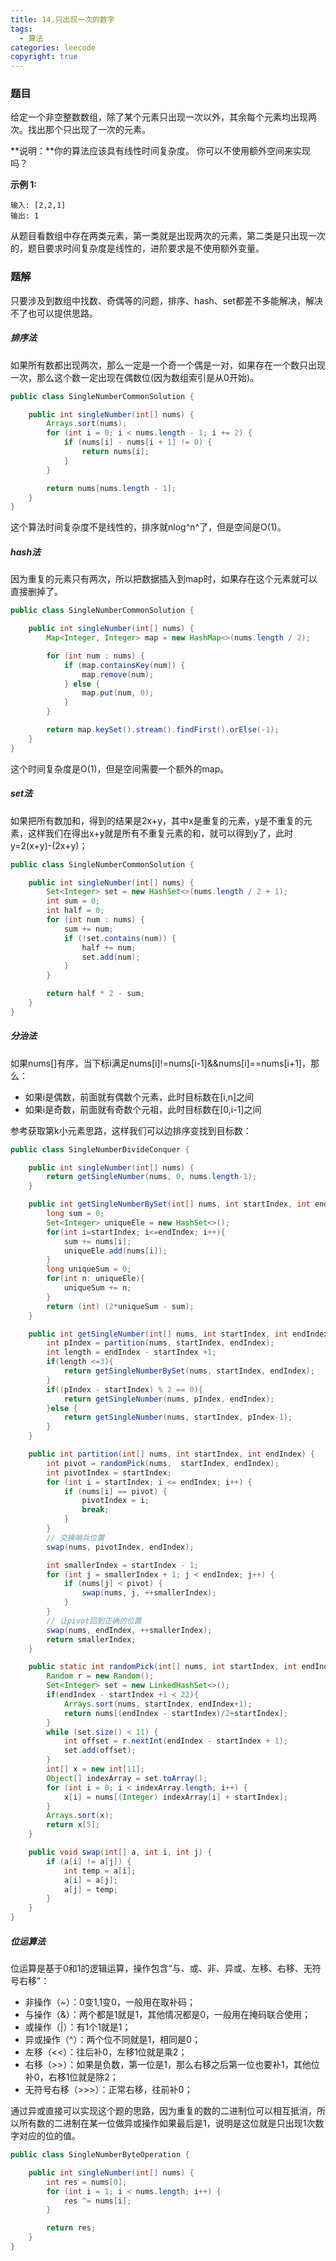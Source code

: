 ```yaml
---
title: 14.只出现一次的数字
tags:
  - 算法
categories: leecode
copyright: true
---
```


### 题目

给定一个非空整数数组，除了某个元素只出现一次以外，其余每个元素均出现两次。找出那个只出现了一次的元素。

**说明：**你的算法应该具有线性时间复杂度。 你可以不使用额外空间来实现吗？

**示例 1:**

```
输入: [2,2,1]
输出: 1
```

从题目看数组中存在两类元素，第一类就是出现两次的元素，第二类是只出现一次的，题目要求时间复杂度是线性的，进阶要求是不使用额外变量。

### 题解

只要涉及到数组中找数、奇偶等的问题，排序、hash、set都差不多能解决，解决不了也可以提供思路。

##### 排序法

如果所有数都出现两次，那么一定是一个奇一个偶是一对，如果存在一个数只出现一次，那么这个数一定出现在偶数位(因为数组索引是从0开始)。

```java
public class SingleNumberCommonSolution {

    public int singleNumber(int[] nums) {
        Arrays.sort(nums);
        for (int i = 0; i < nums.length - 1; i += 2) {
            if (nums[i] - nums[i + 1] != 0) {
                return nums[i];
            }
        }

        return nums[nums.length - 1];
    }
}
```

这个算法时间复杂度不是线性的，排序就nlog^n^了，但是空间是O(1)。

##### hash法

因为重复的元素只有两次，所以把数据插入到map时，如果存在这个元素就可以直接删掉了。

```java
public class SingleNumberCommonSolution {

    public int singleNumber(int[] nums) {
        Map<Integer, Integer> map = new HashMap<>(nums.length / 2);

        for (int num : nums) {
            if (map.containsKey(num)) {
                map.remove(num);
            } else {
                map.put(num, 0);
            }
        }

        return map.keySet().stream().findFirst().orElse(-1);
    }
}
```

这个时间复杂度是O(1)，但是空间需要一个额外的map。

##### set法

如果把所有数加和，得到的结果是2x+y，其中x是重复的元素，y是不重复的元素，这样我们在得出x+y就是所有不重复元素的和，就可以得到y了，此时y=2(x+y)-(2x+y)；

```java
public class SingleNumberCommonSolution {

    public int singleNumber(int[] nums) {
        Set<Integer> set = new HashSet<>(nums.length / 2 + 1);
        int sum = 0;
        int half = 0;
        for (int num : nums) {
            sum += num;
            if (!set.contains(num)) {
                half += num;
                set.add(num);
            }
        }

        return half * 2 - sum;
    }
}
```

##### 分治法

如果nums[]有序，当下标i满足nums[i]!=nums[i-1]&&nums[i]==nums[i+1]，那么：

*   如果i是偶数，前面就有偶数个元素，此时目标数在[i,n]之间
*   如果i是奇数，前面就有奇数个元祖，此时目标数在[0,i-1]之间

参考获取第k小元素思路，这样我们可以边排序变找到目标数：

```java
public class SingleNumberDivideConquer {

    public int singleNumber(int[] nums) {
        return getSingleNumber(nums, 0, nums.length-1);
    }

    public int getSingleNumberBySet(int[] nums, int startIndex, int endIndex){
        long sum = 0;
        Set<Integer> uniqueEle = new HashSet<>();
        for(int i=startIndex; i<=endIndex; i++){
            sum += nums[i];
            uniqueEle.add(nums[i]);
        }
        long uniqueSum = 0;
        for(int n: uniqueEle){
            uniqueSum += n;
        }
        return (int) (2*uniqueSum - sum);
    }

    public int getSingleNumber(int[] nums, int startIndex, int endIndex){
        int pIndex = partition(nums, startIndex, endIndex);
        int length = endIndex - startIndex +1;
        if(length <=3){
            return getSingleNumberBySet(nums, startIndex, endIndex);
        }
        if((pIndex - startIndex) % 2 == 0){
            return getSingleNumber(nums, pIndex, endIndex);
        }else {
            return getSingleNumber(nums, startIndex, pIndex-1);
        }
    }

    public int partition(int[] nums, int startIndex, int endIndex) {
        int pivot = randomPick(nums,  startIndex, endIndex);
        int pivotIndex = startIndex;
        for (int i = startIndex; i <= endIndex; i++) {
            if (nums[i] == pivot) {
                pivotIndex = i;
                break;
            }
        }
        // 交换哨兵位置
        swap(nums, pivotIndex, endIndex);

        int smallerIndex = startIndex - 1;
        for (int j = smallerIndex + 1; j < endIndex; j++) {
            if (nums[j] < pivot) {
                swap(nums, j, ++smallerIndex);
            }
        }
        // 让pivot回到正确的位置
        swap(nums, endIndex, ++smallerIndex);
        return smallerIndex;
    }

    public static int randomPick(int[] nums, int startIndex, int endIndex) {
        Random r = new Random();
        Set<Integer> set = new LinkedHashSet<>();
        if(endIndex - startIndex +1 < 22){
            Arrays.sort(nums, startIndex, endIndex+1);
            return nums[(endIndex - startIndex)/2+startIndex];
        }
        while (set.size() < 11) {
            int offset = r.nextInt(endIndex - startIndex + 1);
            set.add(offset);
        }
        int[] x = new int[11];
        Object[] indexArray = set.toArray();
        for (int i = 0; i < indexArray.length; i++) {
            x[i] = nums[(Integer) indexArray[i] + startIndex];
        }
        Arrays.sort(x);
        return x[5];
    }

    public void swap(int[] a, int i, int j) {
        if (a[i] != a[j]) {
            int temp = a[i];
            a[i] = a[j];
            a[j] = temp;
        }
    }
}
```

##### 位运算法

位运算是基于0和1的逻辑运算，操作包含“与、或、非、异或、左移、右移、无符号右移”：

*   非操作（~）：0变1,1变0，一般用在取补码；
*   与操作（&）：两个都是1就是1，其他情况都是0，一般用在掩码联合使用；
*   或操作（|）：有1个1就是1；
*   异或操作（^）：两个位不同就是1，相同是0；
*   左移（<<）：往后补0，左移1位就是乘2；
*   右移（>>）：如果是负数，第一位是1，那么右移之后第一位也要补1，其他位补0，右移1位就是除2；
*   无符号右移（>>>）：正常右移，往前补0；

通过异或直接可以实现这个题的思路，因为重复的数的二进制位可以相互抵消，所以所有数的二进制在某一位做异或操作如果最后是1，说明是这位就是只出现1次数字对应的位的值。

```java
public class SingleNumberByteOperation {

    public int singleNumber(int[] nums) {
        int res = nums[0];
        for (int i = 1; i < nums.length; i++) {
            res ^= nums[i];
        }

        return res;
    }
}
```

